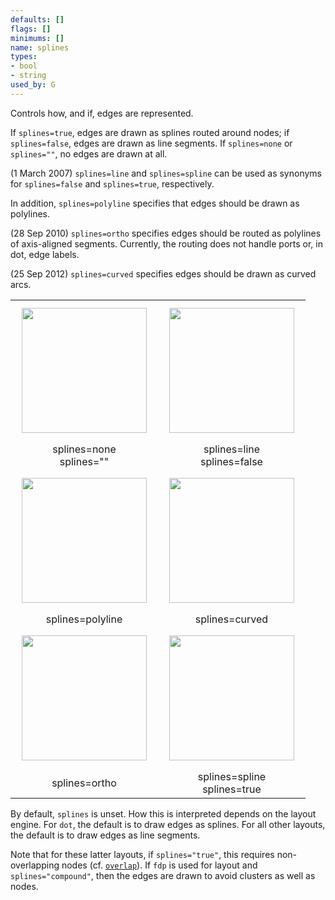 ```yaml
---
defaults: []
flags: []
minimums: []
name: splines
types:
- bool
- string
used_by: G
---
```

Controls how, and if, edges are represented.

If `splines=true`, edges are drawn as splines routed around nodes; if
`splines=false`, edges are drawn as line segments. If `splines=none` or
`splines=""`, no edges are drawn at all.

(1 March 2007) `splines=line` and `splines=spline` can be
used as synonyms for `splines=false` and `splines=true`, respectively.

In addition, `splines=polyline` specifies that edges should be drawn as
polylines.

(28 Sep 2010) `splines=ortho` specifies edges should be
routed as polylines of axis-aligned segments. Currently, the routing
does not handle ports or, in dot, edge labels.

(25 Sep 2012) `splines=curved` specifies edges should be drawn as curved
arcs.

<TABLE>
<TR>
    <TD><IMG WIDTH="200" VSPACE="10" HSPACE="10" SRC="spline_none.png"></TD>
    <TD><IMG WIDTH="200" VSPACE="10" HSPACE="10" SRC="spline_line.png"></TD>
</TR>
<TR>
    <TD ALIGN="center">splines=none<BR>splines=""</TD>
    <TD ALIGN="center">splines=line<BR>splines=false</TD>
</TR>
<TR>
    <TD><IMG WIDTH="200" VSPACE="10" HSPACE="10" SRC="spline_polyline.png"></TD>
    <TD><IMG WIDTH="200" VSPACE="10" HSPACE="10" SRC="spline_curved.png"></TD>
</TR>
<TR>
    <TD ALIGN="center">splines=polyline</TD>
    <TD ALIGN="center">splines=curved</TD>
</TR>
<TR>
    <TD><IMG WIDTH="200" VSPACE="10" HSPACE="10" SRC="spline_ortho.png"></TD>
    <TD><IMG WIDTH="200" VSPACE="10" HSPACE="10" SRC="spline_spline.png"></TD>
</TR>
<TR>
    <TD ALIGN="center">splines=ortho</TD>
    <TD ALIGN="center">splines=spline<BR>splines=true</TD>
</TR>
</TABLE>

By default, `splines` is unset. How this is interpreted depends on
the layout engine. For `dot`, the default is to draw edges as splines. For all
other layouts, the default is to draw edges as line segments.

Note that for these latter layouts, if `splines="true"`, this
requires non-overlapping nodes (cf. [`overlap`](#d:overlap)).
If `fdp` is used for layout and `splines="compound"`, then the edges are
drawn to avoid clusters as well as nodes.
